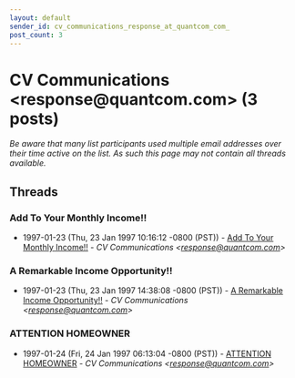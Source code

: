 ```yaml
---
layout: default
sender_id: cv_communications_response_at_quantcom_com_
post_count: 3
---
```


# CV Communications <response<span>@</span>quantcom.com> (3 posts)

_Be aware that many list participants used multiple email addresses over their time active on the list. As such this page may not contain all threads available._

## Threads

### Add To Your Monthly Income!!
+ 1997-01-23 (Thu, 23 Jan 1997 10:16:12 -0800 (PST)) - [Add To Your Monthly Income!!](/archive/1997/01/14a360d16a3997ed6fb8c9b98c904838814e0933e8c5d6aa59c323d4d9b8ccee) - _CV Communications \<response@quantcom.com\>_

### A Remarkable Income Opportunity!!
+ 1997-01-23 (Thu, 23 Jan 1997 14:38:08 -0800 (PST)) - [A Remarkable Income Opportunity!!](/archive/1997/01/5436135c28add325facc80f7a9858abd496b244cae5568cbfe5900dd30a41af8) - _CV Communications \<response@quantcom.com\>_

### ATTENTION HOMEOWNER
+ 1997-01-24 (Fri, 24 Jan 1997 06:13:04 -0800 (PST)) - [ATTENTION HOMEOWNER](/archive/1997/01/f43b31cec2e66251fe3be7bf1434f09c5a790ed92b171dee16136cc51071a8fc) - _CV Communications \<response@quantcom.com\>_

